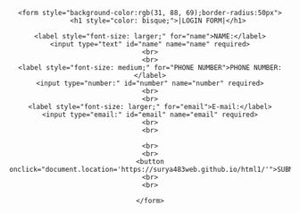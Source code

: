  <center> 
    
    <form style="background-color:rgb(31, 88, 69);border-radius:50px">
        <h1 style="color: bisque;">|LOGIN FORM|</h1>
        
    <label style="font-size: larger;" for="name">NAME:</label>
    <input type="text" id="name" name="name" required>
    <br>
    <br>
    <label style="font-size: medium;" for="PHONE NUMBER">PHONE NUMBER:</label>
    <input type="number:" id="number" name="number" required>
    <br>
    <br>
    <label style="font-size: larger;" for="email">E-mail:</label>
    <input type="email:" id="email" name="email" required>
    <br>
    <br>
    
    <br>
    <br>
    <button onclick="document.location='https://surya483web.github.io/html1/'">SUBMIT</button>
    <br>
    <br>
    
    </form>
